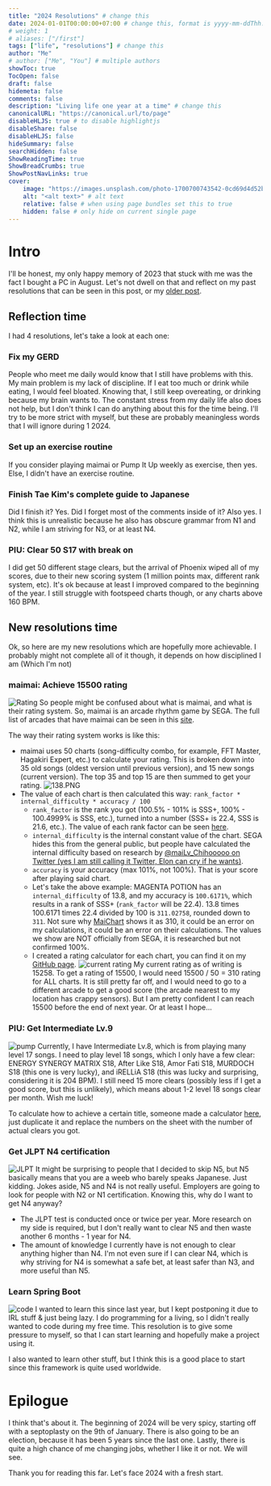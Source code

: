```yaml
---
title: "2024 Resolutions" # change this
date: 2024-01-01T00:00:00+07:00 # change this, format is yyyy-mm-ddThh:mm:ssZhh:hh
# weight: 1
# aliases: ["/first"]
tags: ["life", "resolutions"] # change this
author: "Me"
# author: ["Me", "You"] # multiple authors
showToc: true
TocOpen: false
draft: false
hidemeta: false
comments: false
description: "Living life one year at a time" # change this
canonicalURL: "https://canonical.url/to/page"
disableHLJS: true # to disable highlightjs
disableShare: false
disableHLJS: false
hideSummary: false
searchHidden: false
ShowReadingTime: true
ShowBreadCrumbs: true
ShowPostNavLinks: true
cover:
    image: "https://images.unsplash.com/photo-1700700743542-0cd69d4d52b2?q=80&w=2128&auto=format&fit=crop&ixlib=rb-4.0.3&ixid=M3wxMjA3fDB8MHxwaG90by1wYWdlfHx8fGVufDB8fHx8fA%3D%3D" # image path/url
    alt: "<alt text>" # alt text
    relative: false # when using page bundles set this to true
    hidden: false # only hide on current single page
---
```


# Intro
I'll be honest, my only happy memory of 2023 that stuck with me was the fact I bought a PC in August. Let's not dwell on that and reflect on my past resolutions that can be seen in this post, or my [older post](/posts/2023-resolutions/).

## Reflection time
I had 4 resolutions, let's take a look at each one:

### Fix my GERD
People who meet me daily would know that I still have problems with this. My main problem is my lack of discipline. If I eat too much or drink while eating, I would feel bloated. Knowing that, I still keep overeating, or drinking because my brain wants to. The constant stress from my daily life also does not help, but I don't think I can do anything about this for the time being. I'll try to be more strict with myself, but these are probably meaningless words that I will ignore during 1 2024.

### Set up an exercise routine
If you consider playing maimai or Pump It Up weekly as exercise, then yes. Else, I didn't have an exercise routine.

### Finish Tae Kim's complete guide to Japanese
Did I finish it? Yes. Did I forget most of the comments inside of it? Also yes. I think this is unrealistic because he also has obscure grammar from N1 and N2, while I am striving for N3, or at least N4.

### PIU: Clear 50 S17 with break on
I did get 50 different stage clears, but the arrival of Phoenix wiped all of my scores, due to their new scoring system (1 million points max, different rank system, etc). It's ok because at least I improved compared to the beginning of the year. I still struggle with footspeed charts though, or any charts above 160 BPM.

## New resolutions time
Ok, so here are my new resolutions which are hopefully more achievable. I probably might not complete all of it though, it depends on how disciplined I am (Which I'm not)

### maimai: Achieve 15500 rating
![Rating](/Images/2024Resolutions/maimai.PNG)
So people might be confused about what is maimai, and what is their rating system. So, maimai is an arcade rhythm game by SEGA. The full list of arcades that have maimai can be seen in this [site](https://location.am-all.net/alm/location?gm=98&lang=en&ct=1007).

The way their rating system works is like this:
- maimai uses 50 charts (song-difficulty combo, for example, FFT Master, Hagakiri Expert, etc.) to calculate your rating. This is broken down into 35 old songs (oldest version until previous version), and 15 new songs (current version). The top 35 and top 15 are then summed to get your rating.
![138.PNG](/Images/2024Resolutions/138.PNG)
- The value of each chart is then calculated this way: `rank_factor * internal_difficulty * accuracy / 100`
    - `rank_factor` is the rank you got (100.5% - 101% is SSS+, 100% - 100.4999% is SSS, etc.), turned into a number (SSS+ is 22.4, SSS is 21.6, etc.). The value of each rank factor can be seen [here](https://github.com/sebastianaldi17/maifavorite/blob/d6bacf25dc2555fe814d7196784837f8eb5f7208/supabase-frontend/src/components/ChartModal.vue#L53).
    - `internal_difficulty` is the internal constant value of the chart. SEGA hides this from the general public, but people have calculated the internal difficulty based on research by [@maiLv_Chihooooo on Twitter (yes I am still calling it Twitter, Elon can cry if he wants)](https://twitter.com/maiLv_Chihooooo).
    - `accuracy` is your accuracy (max 101%, not 100%). That is your score after playing said chart.
    - Let's take the above example: MAGENTA POTION has an `internal_difficulty` of 13.8, and my accuracy is `100.6171%`, which results in a rank of SSS+ (`rank_factor` will be 22.4). 13.8 times 100.6171 times 22.4 divided by 100 is `311.02758`, rounded down to `311`. Not sure why [MaiChart](https://maichart-en.nuko.cat/) shows it as 310, it could be an error on my calculations, it could be an error on their calculations. The values we show are NOT officially from SEGA, it is researched but not confirmed 100%.
    - I created a rating calculator for each chart, you can find it on my [GitHub page](https://sebastianaldi17.github.io/).
![current rating](/Images/2024Resolutions/maimairating.png)
My current rating as of writing is 15258. To get a rating of 15500, I would need 15500 / 50 = 310 rating for ALL charts. It is still pretty far off, and I would need to go to a different arcade to get a good score (the arcade nearest to my location has crappy sensors). But I am pretty confident I can reach 15500 before the end of next year. Or at least I hope...

### PIU: Get Intermediate Lv.9
![pump](/Images/2024Resolutions/pumpitup.PNG)
Currently, I have Intermediate Lv.8, which is from playing many level 17 songs. I need to play level 18 songs, which I only have a few clear: ENERGY SYNERGY MATRIX S18, After Like S18, Amor Fati S18, MURDOCH S18 (this one is very lucky), and iRELLiA S18 (this was lucky and surprising, considering it is 204 BPM). I still need 15 more clears (possibly less if I get a good score, but this is unlikely), which means about 1-2 level 18 songs clear per month. Wish me luck!

To calculate how to achieve a certain title, someone made a calculator [here](https://docs.google.com/spreadsheets/d/1O3xmKyy3kZlB87YcUIQvnQkA0FMCfhCoPXz2V-o7Lwk/edit#gid=0), just duplicate it and replace the numbers on the sheet with the number of actual clears you got.

### Get JLPT N4 certification
![JLPT](https://upload.wikimedia.org/wikipedia/commons/e/e3/Japanese-Language_Proficiency_Test_logo.jpg)
It might be surprising to people that I decided to skip N5, but N5 basically means that you are a weeb who barely speaks Japanese. Just kidding. Jokes aside, N5 and N4 is not really useful. Employers are going to look for people with N2 or N1 certification. Knowing this, why do I want to get N4 anyway?

- The JLPT test is conducted once or twice per year. More research on my side is required, but I don't really want to clear N5 and then waste another 6 months - 1 year for N4.
- The amount of knowledge I currently have is not enough to clear anything higher than N4. I'm not even sure if I can clear N4, which is why striving for N4 is somewhat a safe bet, at least safer than N3, and more useful than N5.

### Learn Spring Boot
![code](https://images.unsplash.com/photo-1555952494-efd681c7e3f9?q=80&w=2070&auto=format&fit=crop&ixlib=rb-4.0.3&ixid=M3wxMjA3fDB8MHxwaG90by1wYWdlfHx8fGVufDB8fHx8fA%3D%3D)
I wanted to learn this since last year, but I kept postponing it due to IRL stuff & just being lazy. I do programming for a living, so I didn't really wanted to code during my free time. This resolution is to give some pressure to myself, so that I can start learning and hopefully make a project using it.

I also wanted to learn other stuff, but I think this is a good place to start since this framework is quite used worldwide.

# Epilogue
I think that's about it. The beginning of 2024 will be very spicy, starting off with a septoplasty on the 9th of January. There is also going to be an election, because it has been 5 years since the last one. Lastly, there is quite a high chance of me changing jobs, whether I like it or not. We will see.

Thank you for reading this far. Let's face 2024 with a fresh start.